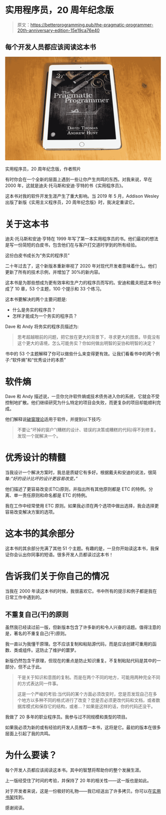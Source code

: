 # 实用程序员，20 周年纪念版

> 原文：<https://betterprogramming.pub/the-pragmatic-programmer-20th-anniversary-edition-15e19ca76e40>

## 每个开发人员都应该阅读这本书

![](img/822c9338c3a400c95599aecc8ae2e018.png)

实用程序员，20 周年纪念版，作者照片

有时你会在一个全新的层面上遇到一些让你产生共鸣的东西。对我来说，早在 2000 年，这就是迪夫·托马斯和安迪·亨特的书《实用程序员》。

这本书对我的软件开发生涯产生了重大影响。当 2019 年 5 月，Addison Wesley 出版了新版《实用主义程序员，20 周年纪念版》时，我决定重读它。

# 关于这本书

迪夫·托马斯和安迪·亨特在 1999 年写了第一本实用程序员的书。他们最初的想法是写一份简短的白皮书，包含他们在与客户打交道时学到的所有经验。

这份白皮书成长为“务实的程序员”

二十年过去了，这个新版本重新审视了 2020 年对现代开发者意味着什么。他们更新了所有的技术示例，并增加了 30%的新内容。

这本书是为那些想成为更有效率和生产力的程序员而写的。安迪和戴夫把这本书分成了 10 章，53 个主题，100 个提示和 33 个练习。

这本书要解决的两个主要问题是:

*   什么是务实的程序员？
*   怎样才能成为一个务实的程序员？

Dave 和 Andy 将务实的程序员描述为:

> 思考超越眼前的问题，把它放在更大的背景下，寻求更大的图景。毕竟没有这个更大的语境，怎么可能务实？你如何做出明智的妥协和明智的决定？

书中的 53 个主题解释了你可以做些什么来变得更有效。让我们看看书中的两个例子:“软件熵”和“优秀设计的本质”

# 软件熵

Dave 和 Andy 描述说，一旦你允许软件熵或技术债务进入你的系统，它就会不受控制地扩散。他们继续研究为什么特定的项目会失败，而更复杂的项目却能顺利完成。

他们解释说[破窗理论](https://en.wikipedia.org/wiki/Broken_windows_theory)适用于软件，并提到以下技巧:

> 不要让“坏掉的窗户”(糟糕的设计、错误的决策或糟糕的代码)得不到修复。发现一个就解决一个。

# 优秀设计的精髓

当我设计一个解决方案时，我总是质疑它有多好。根据戴夫和安迪的说法，很简单:*“好的设计比坏的设计更容易改变。”*

他们描述了更容易改变(ETC)原则，并指出所有其他原则都是 ETC 的特例。分离、单一责任原则和命名都是 ETC 的特例。

我在工作中经常使用 ETC 原则。如果我必须在两个选项中做出选择，我会选择更容易改变解决方案的选项。

# 这本书的其余部分

这本书的其余部分充满了其他 51 个主题。有趣的是，一旦你开始读这本书，我保证你会认出你同事的短语。很多开发人员都读过这本书！

# 告诉我们关于你自己的情况

当我在 2000 年读这本书的时候，我很喜欢它。书中所有的提示和例子都是我在日常工作中遇到的。

## 不重复自己(干)的原则

虽然我已经读过前一版，但新版本包含了许多新的和令人兴奋的话题。值得注意的是，著名的不重复自己(干)原则。

我一直以为我懂干原理。您不应该复制和粘贴源代码，而是应该创建可重用的函数、类或组件。这防止了维护的噩梦。

新版仍然包含干原理，但现在的重点是防止知识重复。不复制粘贴代码是其中的一部分，但不止于此。

> 干是关于知识和意图的复制。而是在两个不同的地方，可能用两种完全不同的方式表达同一件事。
> 
> 这是一个严峻的考验:当代码的某个方面必须改变时，您是否发现自己在多个地方以多种不同的格式进行了改变？您是否必须更改代码和文档，或者数据库模式和保存它的结构，或者…？如果是这样的话，你的代码还没干。

我做了 20 多年的职业程序员。我参与过不同规模和类型的项目。

如果我必须为新的或有经验的开发人员推荐一本书，这将是它。最初的版本在很多层面上引起了我的共鸣。

# 为什么要读？

每个开发人员都应该阅读这本书。其中的智慧将帮助你的整个发展生涯。

上一版经受住了时间的考验，并保持了 20 年的相关性——这一版也是如此。

对于开发者来说，这是一份极好的礼物——我已经送出了许多拷贝。你可以在[实用书架](https://pragprog.com/book/tpp20/the-pragmatic-programmer-20th-anniversary-edition)找到。

感谢阅读。